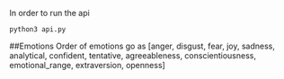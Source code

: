 In order to run the api
```
python3 api.py
```

##Emotions
Order of emotions go as 
[anger, disgust, fear, joy, sadness, analytical, confident, tentative, agreeableness, conscientiousness, emotional\_range, extraversion, openness]

